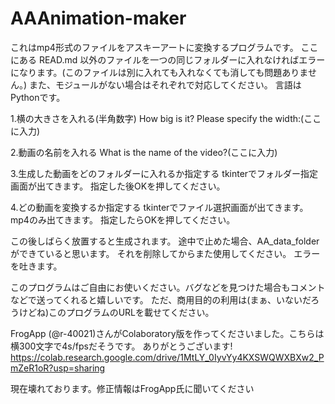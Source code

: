 # AAAnimation-maker

これはmp4形式のファイルをアスキーアートに変換するプログラムです。
ここにある READ.md 以外のファイルを一つの同じフォルダーに入れなければエラーになります。(このファイルは別に入れても入れなくても消しても問題ありません。)
また、モジュールがない場合はそれぞれで対応してください。
言語はPythonです。

1.横の大きさを入れる(半角数字)
How big is it?
Please specify the width:(ここに入力)

2.動画の名前を入れる
What is the name of the video?(ここに入力)

3.生成した動画をどのフォルダーに入れるか指定する
tkinterでフォルダー指定画面が出てきます。
指定した後OKを押してください。

4.どの動画を変換するか指定する
tkinterでファイル選択画面が出てきます。
mp4のみ出てきます。
指定したらOKを押してください。

この後しばらく放置すると生成されます。
途中で止めた場合、AA_data_folderができていると思います。
それを削除してからまた使用してください。
エラーを吐きます。

このプログラムはご自由にお使いください。バグなどを見つけた場合もコメントなどで送ってくれると嬉しいです。
ただ、商用目的の利用は(まぁ、いないだろうけどね)このプログラムのURLを載せてください。

FrogApp (@r-40021)さんがColaboratory版を作ってくださいました。こちらは横300文字で4s/fpsだそうです。
ありがとうございます!
https://colab.research.google.com/drive/1MtLY_0IyvYy4KXSWQWXBXw2_PmZeR1oR?usp=sharing

現在壊れております。修正情報はFrogApp氏に聞いてください

